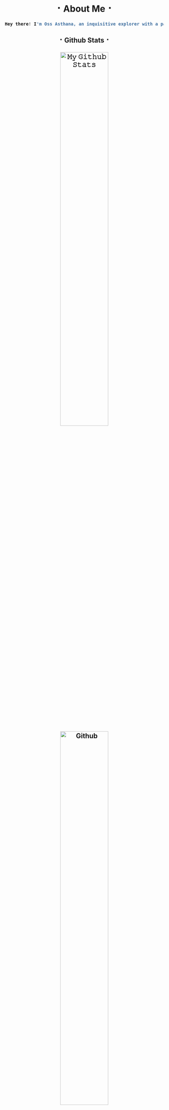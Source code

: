 


<h1 align = center><b>⠂About Me⠐</b></h1>

<h3 align = center><b>

```python
Hey there! I'm Oss Asthana, an inquisitive explorer with a passion for technology and its limitless possibilities. I'm always on the lookout for the latest innovations and eager to dive deep into the world of coding, hacking, and problem-solving. 
```
</b></h3>

<h2 align = center><b>⠂Github Stats⠐
<br>
<br>
    
<a href="https://github-readme-stats.vercel.app/api?username=ossasthana&layout=compact&show_icons=true&theme=chartreuse-dark&cache_seconds=1800">
    <img width="55%" align="center" alt="𝙼𝚢 𝙶𝚒𝚝𝚑𝚞𝚋 𝚂𝚝𝚊𝚝𝚜" src="https://github-readme-stats.vercel.app/api?username=ossasthana&show_icons=true&include_all_commits=true&theme=chartreuse-dark&cache_seconds=86400" /> 
</a>   
<img width="55%" align="center" alt="Github" src="https://raw.githubusercontent.com/onimur/.github/master/.resources/git-header.svg" />    
</b></h2>  


<h1 align = center><b>
    <p align="center">
        <img src="https://gpvc.arturio.dev/ossasthana">
    </p> 
</h1></b>  
